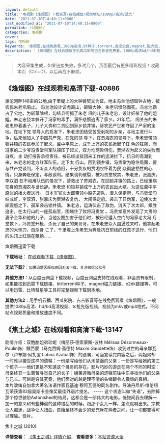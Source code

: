 ```yaml
---
layout: default
title: '电视剧《烽烟图》下载资源/在线播放/视频地址/1080p/高清/蓝光'
date: "2021-07-10T14:40:11+0800"
last_modified_at: "2021-07-10T14:40:11+0800"
permalink: /40886/
categories: 电视剧
cover:
tags: 电视剧
keywords: '烽烟图,在线免费看,1080p高清,bt种子,torrent,百度云盘,magnet,磁力链,迅雷下载资源'
description: '《烽烟图》在线云播放手机西瓜影院吉吉影音免费看，1080p高清bd/hd未删减完整版和tc抢先枪版，mkv/mp4格式，附带bt/torrent种子、magnet/磁力链、百度云盘、网盘资源迅雷下载链接'
---
```


>内容采集生成，如果链接失效，多试几个，页面最后有更多精彩视频！收藏本页（Ctrl+D)，以后再找不麻烦。


## 《烽烟图》在线观看和高清下载-40886

滹沱河畔148亩的公地,由于里堤上的大钟铸契文为证。地主冯兰池想毁钟占地，被农民朱老巩阻止。 冯兰池设计调虎离山，砸毁大钟，朱老巩愤怒而死。冯兰池霸占了公地，为斩草除根，勾结县衙抓了朱老 巩的儿子朱老忠，设计奸杀了他的姐姐。朱老忠侥幸躲开了冯家的毒手，满怀悲愤逃离了家乡。21年后， 闯关东的朱老忠带着妻子，儿子大贵和二贵回到家乡锁井镇，替农民严世和夺回了严家的宝地。在地下党 领导人的启发下，朱老忠团结受苦受剥削的乡亲，与地主进行斗争，后来他加入了中国共产党，在党的领 导下，在贾湘农的领导下，朱老忠带领锁井镇的农民参加了起义。冀中平原上，成千上万的农民掀起了红 色的狂飙，而冯家的二少爷冯贵堂带军队镇压了起义，双方均两败俱伤，贾湘农为起义的失败而自疚，主 动打报告承担责任，被已经出狱回来工作的运涛拦下，抗日的高潮到来，朱老忠的北方红军队伍，走下太 行山，回到锁井镇，冯贵堂为稳住局面，要与共产党谈判，不听众人的劝阻，十分负疚的贾湘农怀着为民 众彻底牺牲的心情，只身奔赴保定，与敌谈判。结果谈判破裂，被冯贵堂软禁，朱老忠，张嘉庆，李双泗 在不动用队伍的情况下，营救出了贾湘农，在回锁井镇的路上，已经重病在身的贾湘农与世长辞。朱老忠 和锁井镇成千上万的农民出大殡，为这位冀中平原似的播火者送行。 日本军官次太郎带领小股先遣队，潜入保定府，与冯贵堂勾结成奸，李双泗，张嘉庆为贾湘农复仇， 大闹保定府。袭击了日伪军，迫使次太郎震怒之下，孤军袭击锁井镇。 朱老忠，运涛伏击了敌伪，消灭了次太郎，乘胜追击，在太行山的一座孤庙里，围堵住了败将冯贵堂 。冯贵堂意外发现了大贵的妻子金华和他的儿子，当他妄图加害于他们时，被已经遁入空门的冯家老大冯 月堂救下，冯贵堂开枪，杀死了自己的亲哥哥，在朱老忠众人围逼过来时，他拿起老忠的大恻刀，自杀身 亡了。千里堤上朱老忠为奔赴抗日前线的红孩子送行，他们的头顶上红旗在飘扬......


烽烟图迅雷下载

**下载地址**： [在线观看下载 《烽烟图》](https://www.993dy.com//vod-detail-id-11438.html) 


**无法下载?**：`如果迅雷因版权原因无法下载，关注微信公众号 `

**其他方法1**：从百度云网盘下载视频，百度云网盘支持在线观看，非会员有限制，如果能找到迅雷下载链接、bt/torrent种子、magnet磁力链接、e2dk链接等，可以用迅雷、比特彗星等工具将完整视频下载到本地。

**其他方法2**：用手机云播、西瓜影院、吉吉影音等在线免费观看《烽烟图》，一般提供1080p高清、hd/bd高清视频、tc抢先版视频，视频为mkv或mp4格式，不同站点视频质量和播放速度不同。


## 《焦土之城》在线观看和高清下载-13147

剧情介绍：双胞胎姐弟珍妮（梅丽莎·德索蒙斯-波林 Mélissa Désormeaux-Poulin饰）跟西蒙（马克西姆·高德特 Maxim Gaudette饰）收到过世的母亲娜瓦尔（卢布娜·阿扎宝 Lubna Azabal饰）的遗嘱，可当宣读完内容之后，两姐弟却一时难以接受这样的遗嘱：一份是写给他们从未蒙面的父亲；一份是写给她的第三个孩子——他们更是不知道这个哥哥的存在。影片巧妙的游走在两个不同的时空：母亲终其一生苦苦寻觅自己的长子；姐弟遵循母亲的遗嘱前往中东寻找他们的父亲与兄长。可越是穷其究竟，他们面对的越是理不清的头绪跟令人震惊的真相。  　　本片改编自加拿大著名法语作家瓦基迪·穆阿瓦德的同名剧作。导演丹尼斯·维伦纽瓦荣获第83届奥斯卡金像奖最佳外语片提名。 ----- 这个状态叫做“失语”，去除掉那个惊世骇俗Astonished的结局，这都会是一部伟大的电影。恍惚间我去理解一加一的意义和有些神谕的这种错乱的时候，跟那个女儿一样，差点就喊出来。宗教让人痴迷，战争让人扭曲，自始至终不会少的爱充斥在两者之间，让一切都变得可以理喻。佳片。


焦土之城 (2010)

**详情查看**： [《焦土之城》详情介绍](/movie/13147/)， **查看更多**：[本站资源大全](/movie/t/all/)

